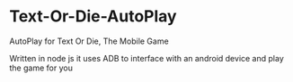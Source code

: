 # Text-Or-Die-AutoPlay
AutoPlay for Text Or Die, The Mobile Game

Written in node js it uses ADB to interface with an android device and play the game for you
